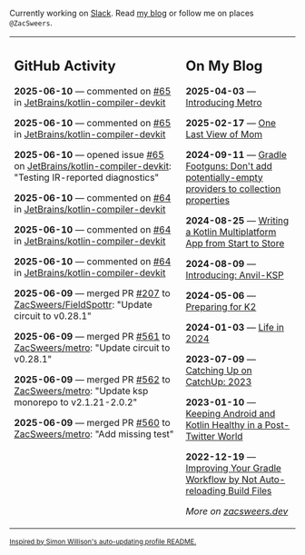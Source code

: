 Currently working on [Slack](https://slack.com/). Read [my blog](https://zacsweers.dev/) or follow me on places `@ZacSweers`.

<table><tr><td valign="top" width="60%">

## GitHub Activity
<!-- githubActivity starts -->
**2025-06-10** — commented on [#65](https://github.com/JetBrains/kotlin-compiler-devkit/issues/65#issuecomment-2959029565) in [JetBrains/kotlin-compiler-devkit](https://github.com/JetBrains/kotlin-compiler-devkit)

**2025-06-10** — commented on [#65](https://github.com/JetBrains/kotlin-compiler-devkit/issues/65#issuecomment-2959003766) in [JetBrains/kotlin-compiler-devkit](https://github.com/JetBrains/kotlin-compiler-devkit)

**2025-06-10** — opened issue [#65](https://github.com/JetBrains/kotlin-compiler-devkit/issues/65) on [JetBrains/kotlin-compiler-devkit](https://github.com/JetBrains/kotlin-compiler-devkit): "Testing IR-reported diagnostics"

**2025-06-10** — commented on [#64](https://github.com/JetBrains/kotlin-compiler-devkit/issues/64#issuecomment-2958877171) in [JetBrains/kotlin-compiler-devkit](https://github.com/JetBrains/kotlin-compiler-devkit)

**2025-06-10** — commented on [#64](https://github.com/JetBrains/kotlin-compiler-devkit/issues/64#issuecomment-2958857618) in [JetBrains/kotlin-compiler-devkit](https://github.com/JetBrains/kotlin-compiler-devkit)

**2025-06-10** — commented on [#64](https://github.com/JetBrains/kotlin-compiler-devkit/issues/64#issuecomment-2958776605) in [JetBrains/kotlin-compiler-devkit](https://github.com/JetBrains/kotlin-compiler-devkit)

**2025-06-09** — merged PR [#207](https://github.com/ZacSweers/FieldSpottr/pull/207) to [ZacSweers/FieldSpottr](https://github.com/ZacSweers/FieldSpottr): "Update circuit to v0.28.1"

**2025-06-09** — merged PR [#561](https://github.com/ZacSweers/metro/pull/561) to [ZacSweers/metro](https://github.com/ZacSweers/metro): "Update circuit to v0.28.1"

**2025-06-09** — merged PR [#562](https://github.com/ZacSweers/metro/pull/562) to [ZacSweers/metro](https://github.com/ZacSweers/metro): "Update ksp monorepo to v2.1.21-2.0.2"

**2025-06-09** — merged PR [#560](https://github.com/ZacSweers/metro/pull/560) to [ZacSweers/metro](https://github.com/ZacSweers/metro): "Add missing test"
<!-- githubActivity ends -->
</td><td valign="top" width="40%">

## On My Blog
<!-- blog starts -->
**2025-04-03** — [Introducing Metro](https://www.zacsweers.dev/introducing-metro/)

**2025-02-17** — [One Last View of Mom](https://www.zacsweers.dev/one-last-view-of-mom/)

**2024-09-11** — [Gradle Footguns: Don't add potentially-empty providers to collection properties](https://www.zacsweers.dev/gradle-footgun-adding-empty-providers-to-collection-properties/)

**2024-08-25** — [Writing a Kotlin Multiplatform App from Start to Store](https://www.zacsweers.dev/writing-a-kotlin-multiplatform-app-from-start-to-store/)

**2024-08-09** — [Introducing: Anvil-KSP](https://www.zacsweers.dev/introducing-anvil-ksp/)

**2024-05-06** — [Preparing for K2](https://www.zacsweers.dev/preparing-for-k2/)

**2024-01-03** — [Life in 2024](https://www.zacsweers.dev/life-in-2024/)

**2023-07-09** — [Catching Up on CatchUp: 2023](https://www.zacsweers.dev/catching-up-on-catchup-2023/)

**2023-01-10** — [Keeping Android and Kotlin Healthy in a Post-Twitter World](https://www.zacsweers.dev/keeping-android-healthy/)

**2022-12-19** — [Improving Your Gradle Workflow by Not Auto-reloading Build Files](https://www.zacsweers.dev/improving-your-workflow-by-not-auto-reloading-build-files/)
<!-- blog ends -->
_More on [zacsweers.dev](https://zacsweers.dev/)_
</td></tr></table>

<sub><a href="https://simonwillison.net/2020/Jul/10/self-updating-profile-readme/">Inspired by Simon Willison's auto-updating profile README.</a></sub>